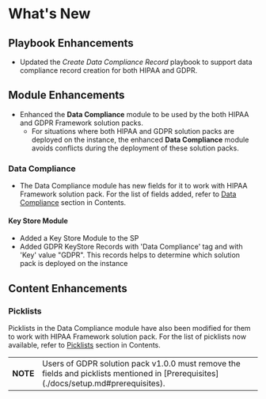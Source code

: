 # What's New

## Playbook Enhancements

- Updated the *Create Data Compliance Record* playbook to support data compliance record creation for both HIPAA and GDPR.

## Module Enhancements 

- Enhanced the **Data Compliance** module to be used by the both HIPAA and GDPR Framework solution packs.
    - For situations where both HIPAA and GDPR solution packs are deployed on the instance, the enhanced **Data Compliance** module avoids conflicts during the deployment of these solution packs.

### Data Compliance

- The Data Compliance module has new fields for it to work with HIPAA Framework solution pack. For the list of fields added, refer to [Data Compliance](./docs/contents.md#modules) section in Contents.

#### Key Store Module
- Added a Key Store Module to the SP
- Added GDPR KeyStore Records with 'Data Compliance' tag and with 'Key' value "GDPR". This records helps to determine which solution pack is deployed on the instance

## Content Enhancements

### Picklists
Picklists in the Data Compliance module have also been modified for them to work with HIPAA Framework solution pack. For the list of picklists now available, refer to [Picklists](./docs/contents.md#picklists) section in Contents.

<table>
    <tr>
        <td><strong>NOTE</strong></td>
        <td>Users of GDPR solution pack v1.0.0 must remove the fields and picklists mentioned in [Prerequisites](./docs/setup.md#prerequisites).</td>
    </tr>
</table>